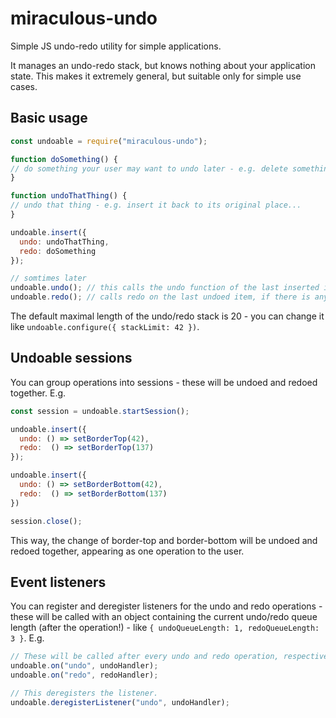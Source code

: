 # miraculous-undo

Simple JS undo-redo utility for simple applications.

It manages an undo-redo stack, but knows nothing about your application state. This makes it extremely general, but suitable only for simple use cases.

## Basic usage
```javascript
const undoable = require("miraculous-undo");

function doSomething() {
// do something your user may want to undo later - e.g. delete something from somewhere...
}

function undoThatThing() {
// undo that thing - e.g. insert it back to its original place...
}

undoable.insert({
  undo: undoThatThing,
  redo: doSomething
});

// somtimes later
undoable.undo(); // this calls the undo function of the last inserted item, if there is any
undoable.redo(); // calls redo on the last undoed item, if there is any
```

The default maximal length of the undo/redo stack is 20 - you can change it like
`undoable.configure({ stackLimit: 42 })`.

## Undoable sessions
You can group operations into sessions - these will be undoed and redoed together.
E.g.
```javascript
const session = undoable.startSession();

undoable.insert({
  undo: () => setBorderTop(42),
  redo:  () => setBorderTop(137)
});

undoable.insert({
  undo: () => setBorderBottom(42),
  redo:  () => setBorderBottom(137)
})

session.close();
```

This way, the change of border-top and border-bottom will be undoed and redoed together, appearing as one operation to the user.


## Event listeners
You can register and deregister listeners for the undo and redo operations - these will be called with an object containing the current undo/redo queue length (after the operation!) - like `{ undoQueueLength: 1, redoQueueLength: 3 }`.
E.g.
```javascript
// These will be called after every undo and redo operation, respectively...
undoable.on("undo", undoHandler);
undoable.on("redo", redoHandler);

// This deregisters the listener.
undoable.deregisterListener("undo", undoHandler);
```
